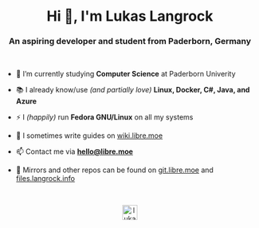 <h1 align="center">Hi 👋, I'm Lukas Langrock</h1>
<h3 align="center">An aspiring developer and student from Paderborn, Germany</h3>
<br/>

- 🌱 I’m currently studying **Computer Science** at Paderborn Univerity

- 📚 I already know/use *(and partially love)* **Linux, Docker, C#, Java, and Azure**

- ⚡ I *(happily)* run **Fedora GNU/Linux** on all my systems

- 📝 I sometimes write guides on [wiki.libre.moe](https://wiki.libre.moe/)

- 📫 Contact me via **hello@libre.moe**

- 💾 Mirrors and other repos can be found on [git.libre.moe](https://git.libre.moe/lukas) and [files.langrock.info](https://files.langrock.info/apps/)

<br/>
<p align="center"><a href="https://twitter.com/lukaslangrock" target="blank"><img align="center" src="https://cdn.jsdelivr.net/npm/simple-icons@3.0.1/icons/twitter.svg" alt="lukaslangrock" height="30" width="30" /></a></p>
